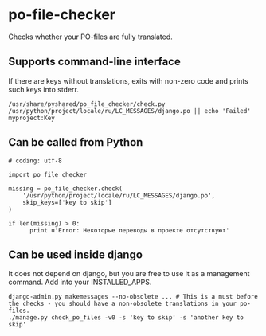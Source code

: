 po-file-checker
===============

Checks whether your PO-files are fully translated.

Supports command-line interface
---------------

If there are keys without translations, exits with non-zero code and prints such keys into stderr.

```
/usr/share/pyshared/po_file_checker/check.py /usr/python/project/locale/ru/LC_MESSAGES/django.po || echo 'Failed'
myproject:Key
```

Can be called from Python
---------------

```
# coding: utf-8

import po_file_checker

missing = po_file_checker.check(
    '/usr/python/project/locale/ru/LC_MESSAGES/django.po',
    skip_keys=['key to skip']
)

if len(missing) > 0:
      print u'Error: Некоторые переводы в проекте отсутствуют'
```

Can be used inside django
-----------------

It does not depend on django, but you are free to use it as a management command. Add into your INSTALLED_APPS.

```
django-admin.py makemessages --no-obsolete ... # This is a must before the checks - you should have a non-obsolete translations in your po-files.
./manage.py check_po_files -v0 -s 'key to skip' -s 'another key to skip'
```

